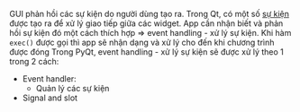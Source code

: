 GUI phản hồi các sự kiện do người dùng tạo ra. Trong Qt, có một số [sự kiện](obsidian://open?vault=Pyqt%20and%20application&file=Beginning%20PyQt%2FUntitled%2Fs%E1%BB%B1%20ki%E1%BB%87n) được tạo ra để xử lý giao tiếp giữa các widget. App cần nhận biết và phản hồi sự kiện đó một cách thích hợp => event handling - xử lý sự kiện.
Khi hàm `exec()` được gọi thì app sẽ nhận dạng và xử lý cho đến khi chương trình được đóng
Trong PyQt, event handling - xử lý sự kiện sẽ được xử lý theo 1 trong 2 cách:
- Event handler:
	- Quản lý các sự kiện
- Signal and slot 